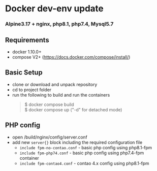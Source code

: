 # Docker dev-env update

### Alpine3.17 + nginx, php8.1, php7.4, Mysql5.7

## Requirements

- docker 1.10.0+
- compose V2+ (https://docs.docker.com/compose/install/)

## Basic Setup

- clone or download and unpack repository
- cd to project folder
- run the following to build and run the containers
  > $ docker compose build \
  > $ docker compose up ("-d" for detached mode)

## PHP config

- open /build/nginx/config/server.conf
- add new <code>server{}</code> block including the required configuration file
  - <code>include fpm-no-contao.conf</code> - basic php config using php8.1-fpm
  - <code>include fpm-php74.conf</code> - basic php config using php7.4-fpm container
  - <code>include fpm-contao4.conf</code> - contao 4.x config using php8.1-fpm

